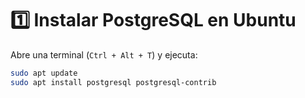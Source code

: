 # 1️⃣ Instalar PostgreSQL en Ubuntu
Abre una terminal (`Ctrl + Alt + T`) y ejecuta:

```bash
sudo apt update
sudo apt install postgresql postgresql-contrib
